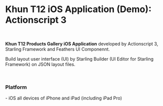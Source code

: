<h1>Khun T12 iOS Application (Demo): Actionscript 3</h1><br>

<p><b>Khun T12 Products Gallery iOS Application</b> developed by Actionscript 3, Starling Framework and Feathers UI Componennt.</p>
<p>Build layout user interface (UI) by Starling Builder (UI Editor for Starling Framework) on JSON layout files.</p>  
<br>
<h3>Platform</h3>
<p>- iOS all devices of iPhone and iPad (including iPad Pro)</p>
